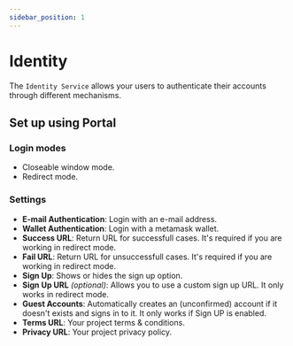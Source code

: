 ```yaml
---
sidebar_position: 1
---
```


# Identity

The `Identity Service` allows your users to authenticate their accounts through different mechanisms.

## Set up using Portal

### Login modes
- Closeable window mode.
- Redirect mode.

### Settings
- **E-mail Authentication**: Login with an e-mail address.
- **Wallet Authentication**: Login with a metamask wallet.
- **Success URL**: Return URL for successfull cases. It's required if you are working in redirect mode.
- **Fail URL**: Return URL for unsuccessfull cases. It's required if you are working in redirect mode.
- **Sign Up**: Shows or hides the sign up option.
- **Sign Up URL** _(optional)_: Allows you to use a custom sign up URL. It only works in redirect mode.
- **Guest Accounts**: Automatically creates an (unconfirmed) account if it doesn't exists and signs in to it. It only works if Sign UP is enabled.
- **Terms URL**: Your project terms & conditions.
- **Privacy URL**: Your project privacy policy.

